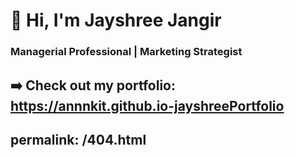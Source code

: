 
# 👋 Hi, I'm Jayshree Jangir  
### Managerial Professional | Marketing Strategist
➡️ Check out my portfolio: https://annnkit.github.io-jayshreePortfolio
---
permalink: /404.html
---
